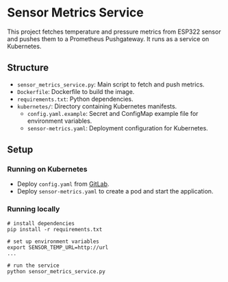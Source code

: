 # Sensor Metrics Service

This project fetches temperature and pressure metrics from ESP322 sensor and pushes them to a Prometheus Pushgateway. It runs as a service on Kubernetes.

## Structure

- `sensor_metrics_service.py`: Main script to fetch and push metrics.
- `Dockerfile`: Dockerfile to build the image.
- `requirements.txt`: Python dependencies.
- `kubernetes/`: Directory containing Kubernetes manifests.
  - `config.yaml.example`: Secret and ConfigMap example file for environment variables.
  - `sensor-metrics.yaml`: Deployment configuration for Kubernetes.

## Setup

### Running on Kubernetes

- Deploy `config.yaml` from [GitLab](https://gitlab.cern.ch/tunikode/OfficeMetricsMonitoring/). 
- Deploy `sensor-metrics.yaml` to create a pod and start the application.

### Running locally

```shell
# install dependencies
pip install -r requirements.txt

# set up environment variables
export SENSOR_TEMP_URL=http://url
...

# run the service
python sensor_metrics_service.py
```
